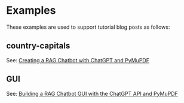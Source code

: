 # Examples

These examples are used to support tutorial blog posts as follows:


## country-capitals

See: [Creating a RAG Chatbot with ChatGPT and PyMuPDF](https://artifex.com/blog/creating-a-rag-chatbot-with-chatgpt-and-pymupdf)



## GUI

See: [Building a RAG Chatbot GUI with the ChatGPT API and PyMuPDF](https://artifex.com/blog/building-a-rag-chatbot-gui-with-the-chatgpt-api-and-pymupdf)

